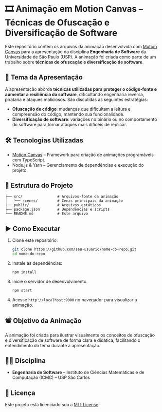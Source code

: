 # 🎞️ Animação em Motion Canvas – Técnicas de Ofuscação e Diversificação de Software

Este repositório contém os arquivos da animação desenvolvida com [Motion Canvas](https://motioncanvas.io/) para a apresentação da disciplina **Engenharia de Software** da Universidade de São Paulo (USP). A animação foi criada como parte de um trabalho sobre **técnicas de ofuscação e diversificação de software**.

## 📌 Tema da Apresentação

A apresentação aborda **técnicas utilizadas para proteger o código-fonte e aumentar a resiliência do software**, dificultando engenharia reversa, pirataria e ataques maliciosos. São discutidas as seguintes estratégias:

- **Ofuscação de código**: mudanças que dificultam a leitura e compreensão do código, mantendo sua funcionalidade.
- **Diversificação de software**: variações no binário ou no comportamento do software para tornar ataques mais difíceis de replicar.

## 🛠️ Tecnologias Utilizadas

- [Motion Canvas](https://motioncanvas.io/) – Framework para criação de animações programáveis com TypeScript.
- Node.js & Yarn – Gerenciamento de dependências e execução do projeto.

## 📁 Estrutura do Projeto

```
├── src/                # Arquivos-fonte da animação
│   └── scenes/         # Cenas principais da animação
├── public/             # Arquivos estáticos
├── package.json        # Dependências e scripts
└── README.md           # Este arquivo
```

## ▶️ Como Executar

1. Clone este repositório:
   ```bash
   git clone https://github.com/seu-usuario/nome-do-repo.git
   cd nome-do-repo
   ```

2. Instale as dependências:
   ```bash
   npm install
   ```

3. Inicie o servidor de desenvolvimento:
   ```bash
   npm start
   ```

4. Acesse `http://localhost:9000` no navegador para visualizar a animação.

## 📽️ Objetivo da Animação

A animação foi criada para ilustrar visualmente os conceitos de ofuscação e diversificação de software de forma clara e didática, facilitando o entendimento do tema durante a apresentação.

## 👨‍🏫 Disciplina

- **Engenharia de Software** – Instituto de Ciências Matemáticas e de Computação (ICMC) – USP São Carlos  

## 📄 Licença

Este projeto está licenciado sob a [MIT License](LICENSE).
